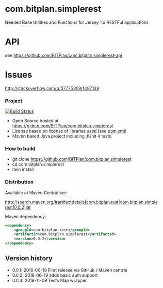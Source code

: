 # com.bitplan.simplerest
Needed Base Utilities and Functions for Jersey 1.x RESTFul applications

# API
see https://github.com/BITPlan/com.bitplan.simplerest-api

# Issues
http://stackoverflow.com/q/37775309/1497139

### Project
[![Build Status](https://travis-ci.org/BITPlan/com.bitplan.simplerest.svg?branch=master)](https://travis-ci.org/BITPlan/com.bitplan.simplerest)

* Open Source hosted at https://github.com/BITPlan/com.bitplan.simplerest
* License based on license of libraries used (see [pom.xml](https://github.com/BITPlan/com.bitplan.simplerest/blob/master/pom.xml))
* Maven based Java project including JUnit 4 tests.

### How to build
* git clone https://github.com/BITPlan/com.bitplan.simplerest
* cd com.bitplan.simplerest
* mvn install

### Distribution
Available at Maven Central see 

http://search.maven.org/#artifactdetails|com.bitplan.rest|com.bitplan.simplerest|0.0.2|jar

Maven dependency:

```xml
<dependency>
	<groupId>com.bitplan.rest</groupId>
	<artifactId>com.bitplan.simplerest</artifactId>
	<version>0.0.2</version>
</dependency>
```

## Version history
* 0.0.1: 2016-06-18 First release via GitHub / Maven central
* 0.0.2: 2016-06-19 adds basic auth support
* 0.0.3: 2016-11-09 Tests Map wrapper